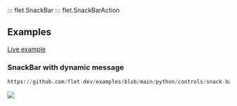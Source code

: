 ::: flet.SnackBar
::: flet.SnackBarAction

## Examples

[Live example](https://flet-controls-gallery.fly.dev/dialogs/snackbar)

### SnackBar with dynamic message

```python reference
https://github.com/flet-dev/examples/blob/main/python/controls/snack-bar/simple-snack.py
```

<img src="/img/docs/controls/snackbar/snackbar-with-custom-content.gif" className="screenshot-40"/>

